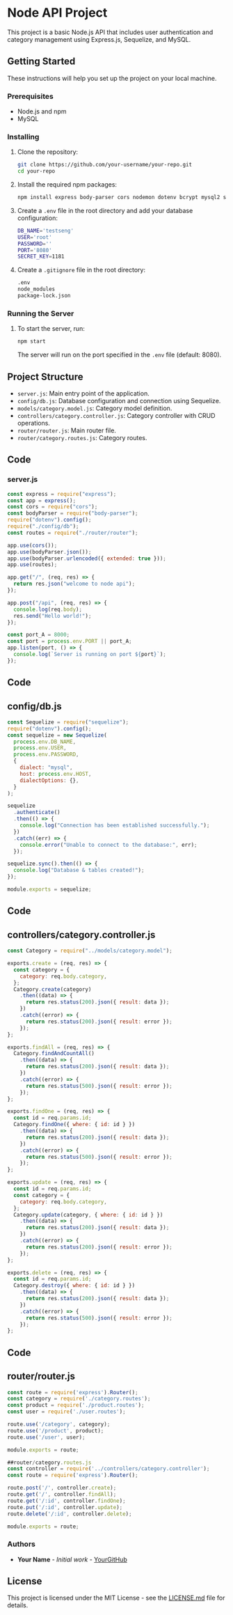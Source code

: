 # Node API Project

This project is a basic Node.js API that includes user authentication and category management using Express.js, Sequelize, and MySQL.

## Getting Started

These instructions will help you set up the project on your local machine.

### Prerequisites

- Node.js and npm
- MySQL

### Installing

1. Clone the repository:
    ```sh
    git clone https://github.com/your-username/your-repo.git
    cd your-repo
    ```

2. Install the required npm packages:
    ```sh
    npm install express body-parser cors nodemon dotenv bcrypt mysql2 sequelize
    ```

3. Create a `.env` file in the root directory and add your database configuration:
    ```sh
    DB_NAME='testseng'
    USER='root'
    PASSWORD=''
    PORT='8080'
    SECRET_KEY=1181
    ```

4. Create a `.gitignore` file in the root directory:
    ```sh
    .env
    node_modules
    package-lock.json
    ```

### Running the Server

1. To start the server, run:
    ```sh
    npm start
    ```
   The server will run on the port specified in the `.env` file (default: 8080).

## Project Structure

- `server.js`: Main entry point of the application.
- `config/db.js`: Database configuration and connection using Sequelize.
- `models/category.model.js`: Category model definition.
- `controllers/category.controller.js`: Category controller with CRUD operations.
- `router/router.js`: Main router file.
- `router/category.routes.js`: Category routes.

## Code

### server.js
```javascript
const express = require("express");
const app = express();
const cors = require("cors");
const bodyParser = require("body-parser");
require("dotenv").config();
require("./config/db");
const routes = require("./router/router");

app.use(cors());
app.use(bodyParser.json());
app.use(bodyParser.urlencoded({ extended: true }));
app.use(routes);

app.get("/", (req, res) => {
  return res.json("welcome to node api");
});

app.post("/api", (req, res) => {
  console.log(req.body);
  res.send("Hello world!");
});

const port_A = 8000;
const port = process.env.PORT || port_A;
app.listen(port, () => {
  console.log(`Server is running on port ${port}`);
});

```
## Code

## config/db.js
```javascript
const Sequelize = require("sequelize");
require("dotenv").config();
const sequelize = new Sequelize(
  process.env.DB_NAME,
  process.env.USER,
  process.env.PASSWORD,
  {
    dialect: "mysql",
    host: process.env.HOST,
    dialectOptions: {},
  }
);

sequelize
  .authenticate()
  .then(() => {
    console.log("Connection has been established successfully.");
  })
  .catch((err) => {
    console.error("Unable to connect to the database:", err);
  });

sequelize.sync().then(() => {
  console.log("Database & tables created!");
});

module.exports = sequelize;
```
## Code
## controllers/category.controller.js
```javascript
const Category = require("../models/category.model");

exports.create = (req, res) => {
  const category = {
    category: req.body.category,
  };
  Category.create(category)
    .then((data) => {
      return res.status(200).json({ result: data });
    })
    .catch((error) => {
      return res.status(200).json({ result: error });
    });
};

exports.findAll = (req, res) => {
  Category.findAndCountAll()
    .then((data) => {
      return res.status(200).json({ result: data });
    })
    .catch((error) => {
      return res.status(500).json({ result: error });
    });
};

exports.findOne = (req, res) => {
  const id = req.params.id;
  Category.findOne({ where: { id: id } })
    .then((data) => {
      return res.status(200).json({ result: data });
    })
    .catch((error) => {
      return res.status(500).json({ result: error });
    });
};

exports.update = (req, res) => {
  const id = req.params.id;
  const category = {
    category: req.body.category,
  };
  Category.update(category, { where: { id: id } })
    .then((data) => {
      return res.status(200).json({ result: data });
    })
    .catch((error) => {
      return res.status(200).json({ result: error });
    });
};

exports.delete = (req, res) => {
  const id = req.params.id;
  Category.destroy({ where: { id: id } })
    .then((data) => {
      return res.status(200).json({ result: data });
    })
    .catch((error) => {
      return res.status(500).json({ result: error });
    });
};
```
## Code
## router/router.js
```javascript
const route = require('express').Router();
const category = require('./category.routes');
const product = require('./product.routes');
const user = require('./user.routes');

route.use('/category', category);
route.use('/product', product);
route.use('/user', user);

module.exports = route;

##router/category.routes.js
const controller = require('../controllers/category.controller');
const route = require('express').Router();

route.post('/', controller.create);
route.get('/', controller.findAll);
route.get('/:id', controller.findOne);
route.put('/:id', controller.update);
route.delete('/:id', controller.delete);

module.exports = route;
```

### Authors

- **Your Name** - *Initial work* - [YourGitHub](https://github.com/your-username)

## License

This project is licensed under the MIT License - see the [LICENSE.md](LICENSE.md) file for details.